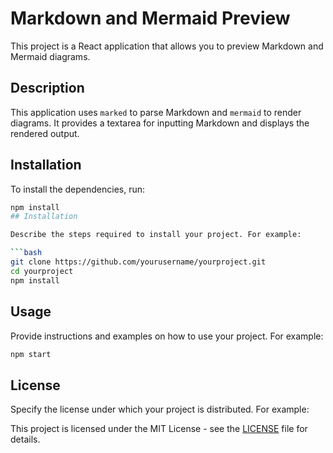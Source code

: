 # Markdown and Mermaid Preview

This project is a React application that allows you to preview Markdown and Mermaid diagrams.

## Description

This application uses `marked` to parse Markdown and `mermaid` to render diagrams. It provides a textarea for inputting Markdown and displays the rendered output.

## Installation

To install the dependencies, run:

```sh
npm install
## Installation

Describe the steps required to install your project. For example:

```bash
git clone https://github.com/yourusername/yourproject.git
cd yourproject
npm install
```

## Usage

Provide instructions and examples on how to use your project. For example:

```bash
npm start
```

## License

Specify the license under which your project is distributed. For example:

This project is licensed under the MIT License - see the [LICENSE](LICENSE) file for details.
